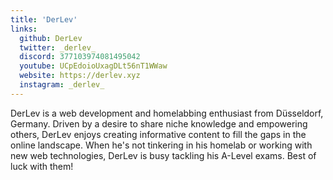 ```yaml
---
title: 'DerLev'
links:
  github: DerLev
  twitter: _derlev_
  discord: 377103974081495042
  youtube: UCpEdoioUxagDLt56nT1WWaw
  website: https://derlev.xyz
  instagram: _derlev_
---
```


DerLev is a web development and homelabbing enthusiast from Düsseldorf, Germany. Driven by a desire to share niche knowledge and empowering others, DerLev enjoys creating informative content to fill the gaps in the online landscape. When he's not tinkering in his homelab or working with new web technologies, DerLev is busy tackling his A-Level exams. Best of luck with them!

